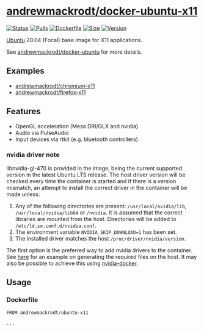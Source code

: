 # [andrewmackrodt/docker-ubuntu-x11](https://github.com/andrewmackrodt/dockerfiles/tree/master/ubuntu-x11)

[![Status](https://jenkins.mackrodt.io/buildStatus/icon?job=dockerfiles%2Fubuntu-x11)][status]
[![Pulls](https://img.shields.io/docker/pulls/andrewmackrodt/ubuntu-x11.svg)][pulls]
[![Dockerfile](https://img.shields.io/github/size/andrewmackrodt/dockerfiles/ubuntu-x11/Dockerfile.svg?label=dockerfile)][dockerfile]
[![Size](https://img.shields.io/docker/image-size/andrewmackrodt/ubuntu-x11)][size]
[![Version](https://img.shields.io/docker/v/andrewmackrodt/ubuntu-x11)][version]

[status]: https://jenkins.mackrodt.io/job/dockerfiles/job/ubuntu-x11/
[pulls]: https://hub.docker.com/r/andrewmackrodt/ubuntu-x11
[dockerfile]: https://github.com/andrewmackrodt/dockerfiles/blob/master/ubuntu-x11/Dockerfile
[size]: https://microbadger.com/images/andrewmackrodt/ubuntu-x11
[version]: https://hub.docker.com/r/andrewmackrodt/ubuntu-x11/tags

[Ubuntu](https://www.ubuntu.com/) 20.04 (Focal) base image for X11 applications.

See [andrewmackrodt/docker-ubuntu](https://github.com/andrewmackrodt/dockerfiles/tree/master/ubuntu)
for more details.

## Examples
- [andrewmackrodt/chromium-x11](https://hub.docker.com/r/andrewmackrodt/chromium-x11)
- [andrewmackrodt/firefox-x11](https://hub.docker.com/r/andrewmackrodt/firefox-x11)

## Features

* OpenGL acceleration (Mesa DRI/GLX and nvidia)
* Audio via PulseAudio
* Input devices via rtkit (e.g. bluetooth controllers)

### nvidia driver note

libnvidia-gl-470 is provided in the image, being the current supported version
in the latest Ubuntu LTS release. The host driver version will be checked every
time the container is started and if there is a version mismatch, an attempt
to install the correct driver in the container will be made unless:

1. Any of the following directories are present: `/usr/local/nvidia/lib`,
   `/usr/local/nvidia/lib64` or `/nvidia`. It is assumed that the correct
   libraries are mounted from the host. Directories will be added to
   `/etc/ld.so.conf.d/nvidia.conf`.
2. The environment variable `NVIDIA_SKIP_DOWNLOAD=1` has been set.
3. The installed driver matches the host `/proc/driver/nvidia/version`.

The first option is the preferred way to add nvidia drivers to the container.
See [here][gist] for an example on generating the required files on the host.
It may also be possible to achieve this using [nvidia-docker][nvidia-docker].

[gist]: https://gist.github.com/andrewmackrodt/e5f9eaf63c9296db73901796bc46a3f8
[nvidia-docker]: https://github.com/NVIDIA/nvidia-docker

## Usage
<span data-message="dockerhub formatting fix"></span>
### Dockerfile

```
FROM andrewmackrodt/ubuntu-x11

...
```
